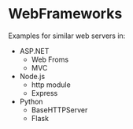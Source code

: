 WebFrameworks
=============

Examples for similar web servers in:
 * ASP.NET
   * Web Froms
   * MVC
 * Node.js
   * http module
   * Express
 * Python
   * BaseHTTPServer
   * Flask
